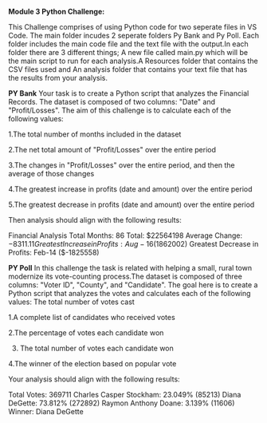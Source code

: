 **Module 3 Python Challenge:**

This Challenge comprises of using Python code for two seperate files in VS Code. The main folder incudes 2 seperate folders Py Bank and Py Poll. Each folder includes the main code file and the text file with the output.In each folder there are 3 different things; A new file called main.py which will be the main script to run for each analysis.A Resources folder that contains the CSV files used and An analysis folder that contains your text file that has the results from your analysis.


**PY Bank**
Your task is to create a Python script that analyzes the Financial Records. The dataset is composed of two columns: "Date" and "Profit/Losses". The aim of this challenge is to calculate each of the following values:

1.The total number of months included in the dataset

2.The net total amount of "Profit/Losses" over the entire period

3.The changes in "Profit/Losses" over the entire period, and then the average of those changes

4.The greatest increase in profits (date and amount) over the entire period

5.The greatest decrease in profits (date and amount) over the entire period

Then analysis should align with the following results:

Financial Analysis
Total Months: 86
Total: $22564198
Average Change: $-8311.11
Greatest Increase in Profits: Aug-16 ($1862002)
Greatest Decrease in Profits: Feb-14 ($-1825558)

**PY Poll**
In this challenge the task is related with helping a small, rural town modernize its vote-counting process.The dataset is composed of three columns: "Voter ID", "County", and "Candidate". The goal here is to create a Python script that analyzes the votes and calculates each of the following values:
The total number of votes cast

1.A complete list of candidates who received votes

2.The percentage of votes each candidate won

3. The total number of votes each candidate won

4.The winner of the election based on popular vote

Your analysis should align with the following results:

Total Votes: 369711
Charles Casper Stockham: 23.049% (85213)
Diana DeGette: 73.812% (272892)
Raymon Anthony Doane: 3.139% (11606)
Winner: Diana DeGette

